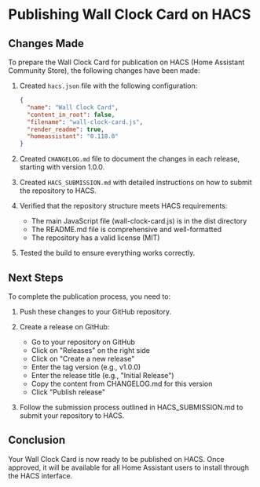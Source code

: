 # Publishing Wall Clock Card on HACS

## Changes Made

To prepare the Wall Clock Card for publication on HACS (Home Assistant Community Store), the following changes have been made:

1. Created `hacs.json` file with the following configuration:
   ```json
   {
     "name": "Wall Clock Card",
     "content_in_root": false,
     "filename": "wall-clock-card.js",
     "render_readme": true,
     "homeassistant": "0.118.0"
   }
   ```

2. Created `CHANGELOG.md` file to document the changes in each release, starting with version 1.0.0.

3. Created `HACS_SUBMISSION.md` with detailed instructions on how to submit the repository to HACS.

4. Verified that the repository structure meets HACS requirements:
   - The main JavaScript file (wall-clock-card.js) is in the dist directory
   - The README.md file is comprehensive and well-formatted
   - The repository has a valid license (MIT)

5. Tested the build to ensure everything works correctly.

## Next Steps

To complete the publication process, you need to:

1. Push these changes to your GitHub repository.

2. Create a release on GitHub:
   - Go to your repository on GitHub
   - Click on "Releases" on the right side
   - Click on "Create a new release"
   - Enter the tag version (e.g., v1.0.0)
   - Enter the release title (e.g., "Initial Release")
   - Copy the content from CHANGELOG.md for this version
   - Click "Publish release"

3. Follow the submission process outlined in HACS_SUBMISSION.md to submit your repository to HACS.

## Conclusion

Your Wall Clock Card is now ready to be published on HACS. Once approved, it will be available for all Home Assistant users to install through the HACS interface.